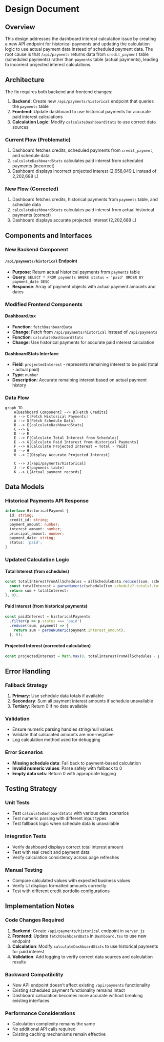 # Design Document

## Overview

This design addresses the dashboard interest calculation issue by creating a new API endpoint for historical payments and updating the calculation logic to use actual payment data instead of scheduled payment data. The root cause is that `/api/payments` returns data from `credit_payment` table (scheduled payments) rather than `payments` table (actual payments), leading to incorrect projected interest calculations.

## Architecture

The fix requires both backend and frontend changes:
1. **Backend**: Create new `/api/payments/historical` endpoint that queries the `payments` table
2. **Frontend**: Update dashboard to use historical payments for accurate paid interest calculations
3. **Calculation Logic**: Modify `calculateDashboardStats` to use correct data sources

### Current Flow (Problematic)
1. Dashboard fetches credits, scheduled payments from `credit_payment`, and schedule data
2. `calculateDashboardStats` calculates paid interest from scheduled payments (incorrect)
3. Dashboard displays incorrect projected interest (2,658,049 L instead of 2,202,688 L)

### New Flow (Corrected)
1. Dashboard fetches credits, historical payments from `payments` table, and schedule data
2. `calculateDashboardStats` calculates paid interest from actual historical payments (correct)
3. Dashboard displays accurate projected interest (2,202,688 L)

## Components and Interfaces

### New Backend Component

#### `/api/payments/historical` Endpoint
- **Purpose**: Return actual historical payments from `payments` table
- **Query**: `SELECT * FROM payments WHERE status = 'paid' ORDER BY payment_date DESC`
- **Response**: Array of payment objects with actual payment amounts and dates

### Modified Frontend Components

#### Dashboard.tsx
- **Function**: `fetchDashboardData`
- **Change**: Fetch from `/api/payments/historical` instead of `/api/payments`
- **Function**: `calculateDashboardStats`
- **Change**: Use historical payments for accurate paid interest calculation

#### DashboardStats Interface
- **Field**: `projectedInterest` - represents remaining interest to be paid (total - actual paid)
- **Type**: `number`
- **Description**: Accurate remaining interest based on actual payment history

### Data Flow

```mermaid
graph TD
    A[Dashboard Component] --> B[Fetch Credits]
    A --> C[Fetch Historical Payments] 
    A --> D[Fetch Schedule Data]
    B --> E[calculateDashboardStats]
    C --> E
    D --> E
    E --> F[Calculate Total Interest from Schedules]
    E --> G[Calculate Paid Interest from Historical Payments]
    F --> H[Calculate Projected Interest = Total - Paid]
    G --> H
    H --> I[Display Accurate Projected Interest]
    
    C --> J[/api/payments/historical]
    J --> K[payments table]
    K --> L[Actual payment records]
```

## Data Models

### Historical Payments API Response
```typescript
interface HistoricalPayment {
  id: string;
  credit_id: string;
  payment_amount: number;
  interest_amount: number;
  principal_amount: number;
  payment_date: string;
  status: 'paid';
}
```

### Updated Calculation Logic

#### Total Interest (from schedules)
```typescript
const totalInterestFromAllSchedules = allScheduleData.reduce((sum, scheduleItem) => {
  const totalInterest = parseNumeric(scheduleItem.schedule?.totals?.totalInterest || 0);
  return sum + totalInterest;
}, 0);
```

#### Paid Interest (from historical payments)
```typescript
const paidInterest = historicalPayments
  .filter(p => p.status === 'paid')
  .reduce((sum, payment) => {
    return sum + parseNumeric(payment.interest_amount);
  }, 0);
```

#### Projected Interest (corrected calculation)
```typescript
const projectedInterest = Math.max(0, totalInterestFromAllSchedules - paidInterest);
```

## Error Handling

### Fallback Strategy
1. **Primary**: Use schedule data totals if available
2. **Secondary**: Sum all payment interest amounts if schedule unavailable
3. **Tertiary**: Return 0 if no data available

### Validation
- Ensure numeric parsing handles string/null values
- Validate that calculated amounts are non-negative
- Log calculation method used for debugging

### Error Scenarios
- **Missing schedule data**: Fall back to payment-based calculation
- **Invalid numeric values**: Parse safely with fallback to 0
- **Empty data sets**: Return 0 with appropriate logging

## Testing Strategy

### Unit Tests
- Test `calculateDashboardStats` with various data scenarios
- Test numeric parsing with different input types
- Test fallback logic when schedule data is unavailable

### Integration Tests
- Verify dashboard displays correct total interest amount
- Test with real credit and payment data
- Verify calculation consistency across page refreshes

### Manual Testing
- Compare calculated values with expected business values
- Verify UI displays formatted amounts correctly
- Test with different credit portfolio configurations

## Implementation Notes

### Code Changes Required
1. **Backend**: Create `/api/payments/historical` endpoint in `server.js`
2. **Frontend**: Update `fetchDashboardData` in `Dashboard.tsx` to use new endpoint
3. **Calculation**: Modify `calculateDashboardStats` to use historical payments for paid interest
4. **Validation**: Add logging to verify correct data sources and calculation results

### Backward Compatibility
- New API endpoint doesn't affect existing `/api/payments` functionality
- Existing scheduled payment functionality remains intact
- Dashboard calculation becomes more accurate without breaking existing interfaces

### Performance Considerations
- Calculation complexity remains the same
- No additional API calls required
- Existing caching mechanisms remain effective